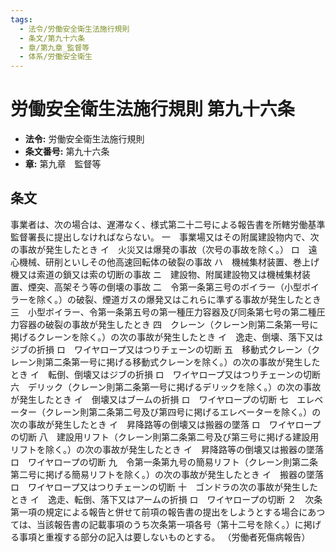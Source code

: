 ```yaml
---
tags:
  - 法令/労働安全衛生法施行規則
  - 条文/第九十六条
  - 章/第九章_監督等
  - 体系/労働安全衛生
---
```

# 労働安全衛生法施行規則 第九十六条

- **法令:** 労働安全衛生法施行規則
- **条文番号:** 第九十六条
- **章:** 第九章　監督等

## 条文
事業者は、次の場合は、遅滞なく、様式第二十二号による報告書を所轄労働基準監督署長に提出しなければならない。
一　事業場又はその附属建設物内で、次の事故が発生したとき
イ　火災又は爆発の事故（次号の事故を除く。）
ロ　遠心機械、研削といしその他高速回転体の破裂の事故
ハ　機械集材装置、巻上げ機又は索道の鎖又は索の切断の事故
ニ　建設物、附属建設物又は機械集材装置、煙突、高架そう等の倒壊の事故
二　令第一条第三号のボイラー（小型ボイラーを除く。）の破裂、煙道ガスの爆発又はこれらに準ずる事故が発生したとき
三　小型ボイラー、令第一条第五号の第一種圧力容器及び同条第七号の第二種圧力容器の破裂の事故が発生したとき
四　クレーン（クレーン則第二条第一号に掲げるクレーンを除く。）の次の事故が発生したとき
イ　逸走、倒壊、落下又はジブの折損
ロ　ワイヤロープ又はつりチェーンの切断
五　移動式クレーン（クレーン則第二条第一号に掲げる移動式クレーンを除く。）の次の事故が発生したとき
イ　転倒、倒壊又はジブの折損
ロ　ワイヤロープ又はつりチェーンの切断
六　デリック（クレーン則第二条第一号に掲げるデリックを除く。）の次の事故が発生したとき
イ　倒壊又はブームの折損
ロ　ワイヤロープの切断
七　エレベーター（クレーン則第二条第二号及び第四号に掲げるエレベーターを除く。）の次の事故が発生したとき
イ　昇降路等の倒壊又は搬器の墜落
ロ　ワイヤロープの切断
八　建設用リフト（クレーン則第二条第二号及び第三号に掲げる建設用リフトを除く。）の次の事故が発生したとき
イ　昇降路等の倒壊又は搬器の墜落
ロ　ワイヤロープの切断
九　令第一条第九号の簡易リフト（クレーン則第二条第二号に掲げる簡易リフトを除く。）の次の事故が発生したとき
イ　搬器の墜落
ロ　ワイヤロープ又はつりチェーンの切断
十　ゴンドラの次の事故が発生したとき
イ　逸走、転倒、落下又はアームの折損
ロ　ワイヤロープの切断
２　次条第一項の規定による報告と併せて前項の報告書の提出をしようとする場合にあつては、当該報告書の記載事項のうち次条第一項各号（第十二号を除く。）に掲げる事項と重複する部分の記入は要しないものとする。
（労働者死傷病報告）

